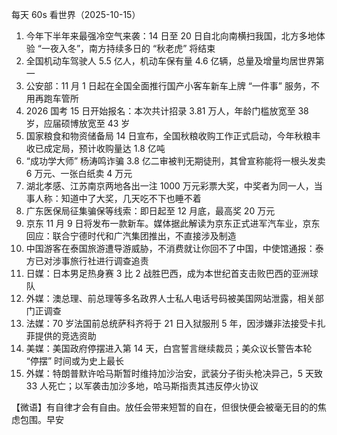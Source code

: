 每天 60s 看世界（2025-10-15）

1. 今年下半年来最强冷空气来袭：14 日至 20 日自北向南横扫我国，北方多地体验 “一夜入冬”，南方持续多日的 “秋老虎” 将结束
2. 全国机动车驾驶人 5.5 亿人，机动车保有量 4.6 亿辆，总量及增量均居世界第一
3. 公安部：11 月 1 日起在全国全面推行国产小客车新车上牌 “一件事” 服务，不用再跑车管所
4. 2026 国考 15 日开始报名：本次共计招录 3.81 万人，年龄门槛放宽至 38 岁，应届硕博放宽至 43 岁
5. 国家粮食和物资储备局 14 日宣布，全国秋粮收购工作正式启动，今年秋粮丰收已成定局，预计收购量达 1.8 亿吨
6. “成功学大师” 杨涛鸣诈骗 3.8 亿二审被判无期徒刑，其曾宣称能将一根头发卖 6 万元、一张白纸卖 4 万元
7. 湖北孝感、江苏南京两地各出一注 1000 万元彩票大奖，中奖者为同一人，当事人称：知道中了大奖，几天吃不下也睡不着
8. 广东医保局征集骗保等线索：即日起至 12 月底，最高奖 20 万元
9. 京东 11 月 9 日将发布一款新车。媒体据此解读为京东正式进军汽车业，京东回应：联合宁德时代和广汽集团推出，不直接涉及制造
10. 中国游客在泰国旅游遭导游威胁，不消费就让你回不了中国，中使馆通报：泰方已对涉事旅行社进行调查追责
11. 日媒：日本男足热身赛 3 比 2 战胜巴西，成为本世纪首支击败巴西的亚洲球队
12. 外媒：澳总理、前总理等多名政界人士私人电话号码被美国网站泄露，相关部门正调查
13. 法媒：70 岁法国前总统萨科齐将于 21 日入狱服刑 5 年，因涉嫌非法接受卡扎菲提供的竞选资助
14. 美媒：美国政府停摆进入第 14 天，白宫誓言继续裁员；美众议长警告本轮 “停摆” 时间或为史上最长
15. 外媒：特朗普默许哈马斯暂时维持加沙治安，武装分子街头枪决异己，5 天致 33 人死亡；以军袭击加沙多地，哈马斯指责其违反停火协议

【微语】有自律才会有自由。放任会带来短暂的自在，但很快便会被毫无目的的焦虑包围。早安